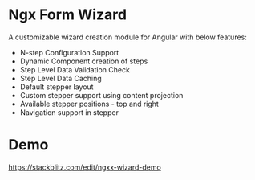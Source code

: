 # Ngx Form Wizard

A customizable wizard creation module for Angular with below features:

- N-step Configuration Support
- Dynamic Component creation of steps
- Step Level Data Validation Check
- Step Level Data Caching
- Default stepper layout
- Custom stepper support using content projection
- Available stepper positions - top and right
- Navigation support in stepper


# Demo

https://stackblitz.com/edit/ngxx-wizard-demo
